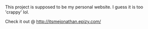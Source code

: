 This project is supposed to be my personal website. I guess it is too 'crappy' lol.

Check it out @ http://itsmejonathan.epizy.com/
